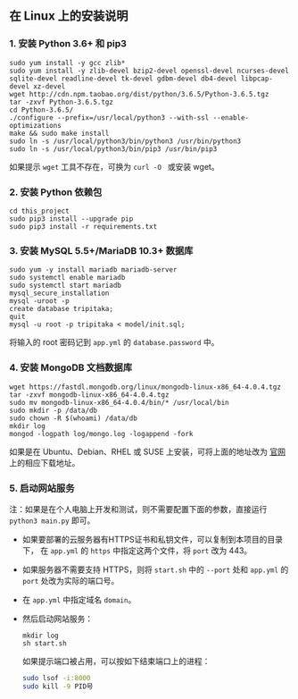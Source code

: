 ## 在 Linux 上的安装说明

### 1. 安装 Python 3.6+ 和 pip3

```
sudo yum install -y gcc zlib*
sudo yum install -y zlib-devel bzip2-devel openssl-devel ncurses-devel sqlite-devel readline-devel tk-devel gdbm-devel db4-devel libpcap-devel xz-devel
wget http://cdn.npm.taobao.org/dist/python/3.6.5/Python-3.6.5.tgz
tar -zxvf Python-3.6.5.tgz
cd Python-3.6.5/
./configure --prefix=/usr/local/python3 --with-ssl --enable-optimizations
make && sudo make install
sudo ln -s /usr/local/python3/bin/python3 /usr/bin/python3
sudo ln -s /usr/local/python3/bin/pip3 /usr/bin/pip3
```

如果提示 `wget` 工具不存在，可换为 `curl -O ` 或安装 wget。

### 2. 安装 Python 依赖包

```
cd this_project
sudo pip3 install --upgrade pip
sudo pip3 install -r requirements.txt
```

### 3. 安装 MySQL 5.5+/MariaDB 10.3+ 数据库

```
sudo yum -y install mariadb mariadb-server
sudo systemctl enable mariadb
sudo systemctl start mariadb
mysql_secure_installation
mysql -uroot -p
create database tripitaka;
quit
mysql -u root -p tripitaka < model/init.sql;
```

将输入的 root 密码记到 `app.yml` 的 `database.password` 中。

### 4. 安装 MongoDB 文档数据库

```
wget https://fastdl.mongodb.org/linux/mongodb-linux-x86_64-4.0.4.tgz
tar -zxvf mongodb-linux-x86_64-4.0.4.tgz
sudo mv mongodb-linux-x86_64-4.0.4/bin/* /usr/local/bin
sudo mkdir -p /data/db
sudo chown -R $(whoami) /data/db
mkdir log
mongod -logpath log/mongo.log -logappend -fork
```

如果是在 Ubuntu、Debian、RHEL 或 SUSE 上安装，可将上面的地址改为 [官网][mongodb-down] 上的相应下载地址。

[mongodb-down]: https://www.mongodb.com/download-center/community

### 5. 启动网站服务

注：如果是在个人电脑上开发和测试，则不需要配置下面的参数，直接运行 `python3 main.py` 即可。

- 如果要部署的云服务器有HTTPS证书和私钥文件，可以复制到本项目的目录下，
  在 `app.yml` 的 `https` 中指定这两个文件，将 `port` 改为 443。

- 如果服务器不需要支持 HTTPS，则将 `start.sh` 中的 `--port` 处和 `app.yml` 的`port` 处改为实际的端口号。

- 在 `app.yml` 中指定域名 `domain`。

- 然后启动网站服务：
  ```
  mkdir log
  sh start.sh
  ```
  如果提示端口被占用，可以按如下结束端口上的进程：
  ```sh
  sudo lsof -i:8000
  sudo kill -9 PID号
  ```
